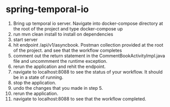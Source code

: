 # spring-temporal-io

1) Bring up temporal io server. Navigate into docker-compose directory at the root of the project and type docker-compose up 
2) run mvn clean install to install on dependencies 
3) start server 
4) hit endpoint /api/v1/asyncbook. Postman collection provided at the root of the project. and see that the workflow completes
5) comment out the return statement in the CommentBookActivityImpl.java file and uncommment the runtime exception. 
6) rerun the application and rehit the endpoint. 
7) navigate to localhost:8088 to see the status of your workflow. It should be in a state of running. 
8) stop the application.
9) undo the changes that you made in step 5. 
10) rerun the application. 
11) navigate to localhost:8088 to see that the workflow completed. 